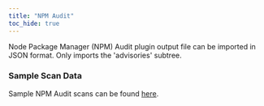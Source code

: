 ```yaml
---
title: "NPM Audit"
toc_hide: true
---
```

Node Package Manager (NPM) Audit plugin output file can be imported in
JSON format. Only imports the \'advisories\' subtree.

### Sample Scan Data
Sample NPM Audit scans can be found [here](https://github.com/DefectDojo/django-DefectDojo/tree/master/unittests/scans/npm_audit).